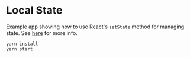 # Local State

Example app showing how to use React's `setState` method for managing state. See [here](https://reactjs.org/docs/state-and-lifecycle.html) for more info.

```
yarn install
yarn start
```
